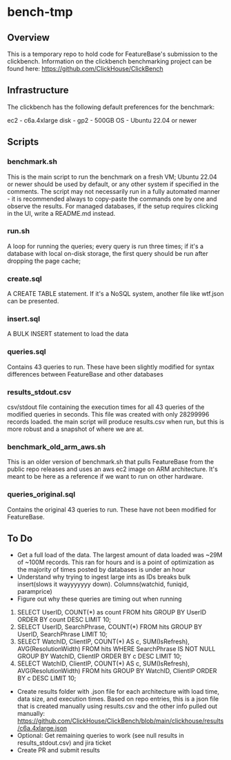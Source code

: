 # bench-tmp
## Overview

This is a temporary repo to hold code for FeatureBase's submission to the clickbench. Information on the clickbench benchmarking project can be found here: https://github.com/ClickHouse/ClickBench 

## Infrastructure

The clickbench has the following default preferences for the benchmark:

ec2 - c6a.4xlarge
disk - gp2 - 500GB
OS - Ubuntu 22.04 or newer

## Scripts

### benchmark.sh 

This is the main script to run the benchmark on a fresh VM; Ubuntu 22.04 or newer should be used by default, or any other system if specified in the comments. The script may not necessarily run in a fully automated manner - it is recommended always to copy-paste the commands one by one and observe the results. For managed databases, if the setup requires clicking in the UI, write a README.md instead.

### run.sh 

A loop for running the queries; every query is run three times; if it's a database with local on-disk storage, the first query should be run after dropping the page cache;

### create.sql 

A CREATE TABLE statement. If it's a NoSQL system, another file like wtf.json can be presented.

### insert.sql

A BULK INSERT statement to load the data

### queries.sql

Contains 43 queries to run. These have been slightly modified for syntax differences between FeatureBase and other databases

### results_stdout.csv

csv/stdout file containing the execution times for all 43 queries of the modified queries in seconds. This file was created with only 28299996 records loaded. the main script will produce results.csv when run, but this is more robust and a snapshot of where we are at.

### benchmark_old_arm_aws.sh 

This is an older version of benchmark.sh that pulls FeatureBase from the public repo releases and uses an aws ec2 image on ARM architecture. It's meant to be here as a reference if we want to run on other hardware.

### queries_original.sql

Contains the original 43 queries to run. These have not been modified for FeatureBase.

## To Do

* Get a full load of the data. The largest amount of data loaded was ~29M of ~100M records. This ran for hours and is a point of optimization as the majority of times posted by databases is under an hour
* Understand why trying to ingest large ints as IDs breaks bulk insert(slows it wayyyyyyy down). Columns(watchid, funiqid, paramprice)
* Figure out why these queries are timing out when running

1. SELECT UserID, COUNT(*) as count FROM hits GROUP BY UserID ORDER BY count DESC LIMIT 10;
2. SELECT UserID, SearchPhrase, COUNT(*) FROM hits GROUP BY UserID, SearchPhrase LIMIT 10;
3. SELECT WatchID, ClientIP, COUNT(*) AS c, SUM(IsRefresh), AVG(ResolutionWidth) FROM hits WHERE SearchPhrase IS NOT NULL GROUP BY WatchID, ClientIP ORDER BY c DESC LIMIT 10;
4. SELECT WatchID, ClientIP, COUNT(*) AS c, SUM(IsRefresh), AVG(ResolutionWidth) FROM hits GROUP BY WatchID, ClientIP ORDER BY c DESC LIMIT 10;

* Create results folder with .json file for each architecture with load time, data size, and execution times. Based on repo entries, this is a json file that is created manually using results.csv and the other info pulled out manually: https://github.com/ClickHouse/ClickBench/blob/main/clickhouse/results/c6a.4xlarge.json 
* Optional: Get remaining queries to work (see null results in results_stdout.csv) and jira ticket
* Create PR and submit results